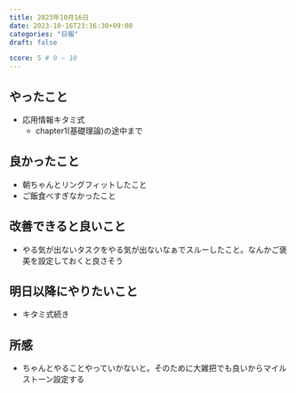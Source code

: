 ```yaml
---
title: 2023年10月16日
date: 2023-10-16T23:16:30+09:00
categories: "日報"
draft: false

score: 5 # 0 ~ 10
---
```


## やったこと

- 応用情報キタミ式
	- chapter1(基礎理論)の途中まで
## 良かったこと

- 朝ちゃんとリングフィットしたこと
- ご飯食べすぎなかったこと

## 改善できると良いこと

- やる気が出ないタスクをやる気が出ないなぁでスルーしたこと。なんかご褒美を設定しておくと良さそう

## 明日以降にやりたいこと

- キタミ式続き

## 所感
- ちゃんとやることやっていかないと。そのために大雑把でも良いからマイルストーン設定する
